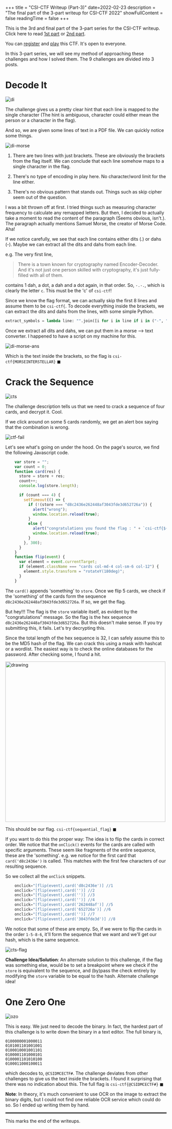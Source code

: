 +++
title = "CSI-CTF Writeup (Part-3)"
date=2022-02-23
description = "The final part of the 3-part writeup for CSI-CTF 2022"
showFullContent = false
readingTime = false
+++

This is the 3rd and final part of the 3-part series for the CSI-CTF writeup. 
Click here to read [1st part](https://crystalsage.github.io/posts/ctf-1/) or
[2nd part](https://crystalsage.github.io/posts/ctf-2/).

You can [register](https://tinyurl.com/2t6kwcxe) and 
[play](https://tinyurl.com/ms95pajv) this CTF. It's open to everyone.

In this 3-part series, we will see my method of approaching these challenges 
and how I solved them. The 9 challenges are divided into 3 posts.



# Decode It
![di](/ctf/di.png)

The challenge gives us a pretty clear hint that each line is mapped to _the_ single
character (The hint is ambiguous, character could either mean the person or 
a character in the flag).

And so, we are given some lines of text in a PDF file. We can quickly notice
some things. 

![di-morse](/ctf/di-morse.png)

1. There are two lines with just brackets. These are obviously the brackets
from the flag itself. We can conclude that each line somehow maps to a single
character in the flag.

2. There's no type of encoding in play here. No character/word limit for the 
line either.

3. There's no obvious pattern that stands out. Things such as skip cipher seem
out of the question.

I was a bit thrown off at first. I tried things such as measuring character
frequency to calculate any remapped letters. But then, I decided to actually
take a moment to read the content of the paragraph (Seems obvious, isn't.). 
The paragraph actually mentions Samuel Morse, the creator of Morse Code. Aha!

If we notice carefully, we see that each line contains either dits (.) or dahs
(-). Maybe we can extract all the dits and dahs from each line.

e.g. The very first line, 
> There is a town known for cryptography named Encoder-Decoder. 
> And it's not just one person skilled with cryptography, it's just 
> fully-filled with all of them.

contains 1 dah, a dot, a dah and a dot again, in that order. So, `-.-.`, 
which is clearly the letter `c`. This must be the 'c' of `csi-ctf`!

Since we know the flag format, we can actually skip the first 8 lines and 
assume them to be `csi-ctf{`. To decode everything inside the brackets, we can
extract the dits and dahs from the lines, with some simple Python.

```python
extract_symbols = lambda line: "".join([i for i in line if i in ("-", ".")])
```

Once we extract all dits and dahs, we can put them in a morse --> text converter.
I happened to have a script on my machine for this.

![di-morse-ans](/ctf/di-morse-ans.png)

Which is the text inside the brackets, so the flag is 
`csi-ctf{MORSEINTERSTELLAR}` $\blacksquare$

# Crack the Sequence
![cts](/ctf/cts.png)

The challenge description tells us that we need to crack a sequence of four
cards, and decrypt it. Cool.

If we click around on some 5 cards randomly, we get an alert box saying that
the combination is wrong. 

![ctf-fail](/ctf/cts-wrong.png)

Let's see what's going on under the hood. On the page's source,  we find the
following Javascript code.

```js
    var store = "";
    var count = 0;
    function card(res) {
      store = store + res;
      count++;
      console.log(store.length);

      if (count === 4) {
        setTimeout(() => {
          if (!(store === "d8c2436e262448af3043fde3d652726a")) {
            alert("wrong");
            window.location.reload(true);
          }
          else {
            alert("congratulations you found the flag : " + `csi-ctf{${store}}`);
            window.location.reload(true);
          }
        }, 300);
      }
    }
    function flip(event) {
      var element = event.currentTarget;
      if (element.className === "cards col-md-4 col-sm-6 col-12") {
        element.style.transform = "rotateY(180deg)";
      }
    }
```


The `card()` appends 'something' to `store`. Once we flip 5 cards, we check if
the 'something' of the cards form the sequence 
`d8c2436e262448af3043fde3d652726a`. If so, we get the flag. 

But hey!!! The 
flag is the `store` variable itself, as evident by the 
"congratulations" message. So the flag is the hex sequence
`d8c2436e262448af3043fde3d652726a`. But this doesn't make sense. If you try
submitting this, it fails. Let's try decrypting this. 



Since the total length of the hex sequence is 32, I can safely assume this 
to be the MD5 hash of the flag. We can crack this using a mask with hashcat
or a wordlist. The easiest way is to check the online databases for the
password. After checking some, I found a hit. 

<img src="/ctf/cts-decrypted.png" alt="drawing" width="500"/>

This should be our flag. `csi-ctf{sequential_flag}` $\blacksquare$

If you want to do this the proper way:
The idea is to flip the cards in correct order. We notice that the
`onClick()` events for the cards are called with specific arguments. These
seem like fragments of the entire sequence, these are the 'something'.  e.g.
we notice for the first card that `card('d8c2436e')` is called. This matches
with the first few characters of our resulting sequence.

So we collect all the `onClick` snippets.

```js
    onclick="[flip(event),card('d8c2436e')] //1
    onclick="[flip(event),card('')] //2
    onclick="[flip(event),card('')] //3
    onclick="[flip(event),card('')] //4
    onclick="[flip(event),card('262448af')] //5
    onclick="[flip(event),card('652726a')] //6
    onclick="[flip(event),card('')] //7 
    onclick="[flip(event),card('3043fde3d')] //8
```

We notice that some of these are empty. So, if we were to flip the cards in
the order `1-5-8-6`, it'll form the sequence that we want and we'll get our hash, which is the same sequence. 

![cts-flag](/ctf/cts-flag-hashed.png)


**Challenge Idea/Solution**: An alternate solution to this challenge, if the flag was something else, would be to set a breakpoint where we check if the `store` is equivalent to the sequence, and (by)pass the check entirely by modifying the `store` variable to be equal to the hash. Alternate challenge idea! 


# One Zero One
![ozo](/ctf/ozo.png)

This is easy. We just need to decode the binary. In fact, the hardest part
of this challenge is to write down the binary in a text editor. The full binary
is,

```
0100000001000011
0101001101001001
0100010001001101
0100001101000101
0100001101010100
0100011000100011
```

which decodes to, `@CSIDMCECTF#`. The challenge deviates from other challenges
to give us the text inside the brackets. I found it surprising that there
was no indication about this. The full flag is `csi-ctf{@CSIDMCECTF#}` 
$\blacksquare$

**Note**: In theory, it's much convenient to use OCR on the image to extract the
binary digits, but I could not find one reliable OCR service which could do so.
So I ended up writing them by hand.



<hr style="border:2px solid gray"> </hr>
This marks the end of the writeups.
